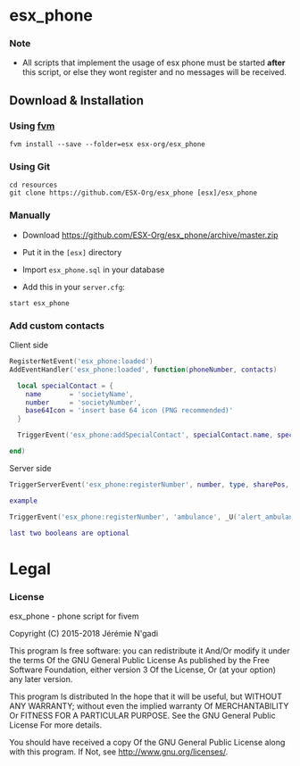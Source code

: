 # esx_phone

### Note
- All scripts that implement the usage of esx phone must be started **after** this script, or else they wont register and no messages will be received.

## Download & Installation

### Using [fvm](https://github.com/qlaffont/fvm-installer)
```
fvm install --save --folder=esx esx-org/esx_phone
```

### Using Git
```
cd resources
git clone https://github.com/ESX-Org/esx_phone [esx]/esx_phone
```

### Manually
- Download https://github.com/ESX-Org/esx_phone/archive/master.zip
- Put it in the `[esx]` directory

- Import `esx_phone.sql` in your database
- Add this in your `server.cfg`:

```
start esx_phone
```

### Add custom contacts

Client side

```lua
RegisterNetEvent('esx_phone:loaded')
AddEventHandler('esx_phone:loaded', function(phoneNumber, contacts)

  local specialContact = {
    name       = 'societyName',
    number     = 'societyNumber',
    base64Icon = 'insert base 64 icon (PNG recommended)'
  }

  TriggerEvent('esx_phone:addSpecialContact', specialContact.name, specialContact.number, specialContact.base64Icon)

end)
```

Server side

```lua
TriggerServerEvent('esx_phone:registerNumber', number, type, sharePos, hasDispatch, hideNumber, hidePosIfAnon)

example

TriggerEvent('esx_phone:registerNumber', 'ambulance', _U('alert_ambulance'), true, true)

last two booleans are optional
```

# Legal
### License
esx_phone - phone script for fivem

Copyright (C) 2015-2018 Jérémie N'gadi

This program Is free software: you can redistribute it And/Or modify it under the terms Of the GNU General Public License As published by the Free Software Foundation, either version 3 Of the License, Or (at your option) any later version.

This program Is distributed In the hope that it will be useful, but WITHOUT ANY WARRANTY; without even the implied warranty Of MERCHANTABILITY Or FITNESS FOR A PARTICULAR PURPOSE. See the GNU General Public License For more details.

You should have received a copy Of the GNU General Public License along with this program. If Not, see http://www.gnu.org/licenses/.
